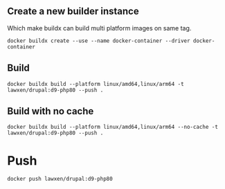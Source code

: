 ## Create a new builder instance
Which make buildx can build multi platform images on same tag.
```
docker buildx create --use --name docker-container --driver docker-container
```

## Build
```
docker buildx build --platform linux/amd64,linux/arm64 -t lawxen/drupal:d9-php80 --push .
```

## Build with no cache
```
docker buildx build --platform linux/amd64,linux/arm64 --no-cache -t lawxen/drupal:d9-php80 --push .
```

# Push
```
docker push lawxen/drupal:d9-php80
```